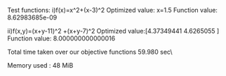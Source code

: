 Test functions:
i)f(x)=x^2+(x-3)^2
Optimized value: x=1.5 Function value: 8.62983685e-09

ii)f(x,y)=(x+y-11)^2 +(x+y-7)^2
Optimized value:[4.37349441 4.6265055 ]
Function value: 8.000000000000016

Total time taken over our objective functions 59.980 sec\

Memory used : 48 MiB
